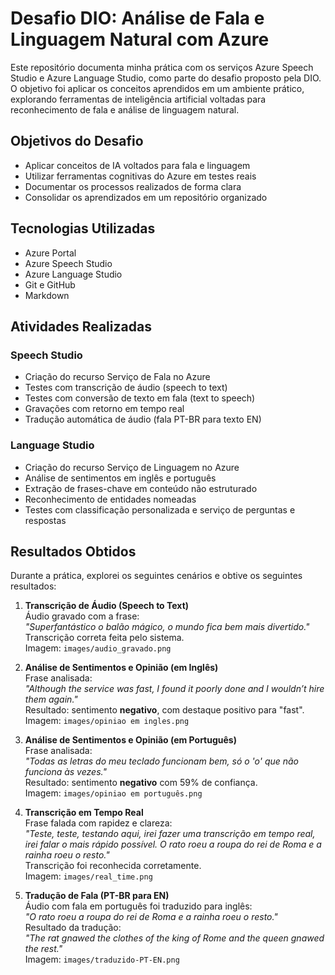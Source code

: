 # Desafio DIO: Análise de Fala e Linguagem Natural com Azure

Este repositório documenta minha prática com os serviços Azure Speech Studio e Azure Language Studio, como parte do desafio proposto pela DIO. O objetivo foi aplicar os conceitos aprendidos em um ambiente prático, explorando ferramentas de inteligência artificial voltadas para reconhecimento de fala e análise de linguagem natural.

## Objetivos do Desafio

- Aplicar conceitos de IA voltados para fala e linguagem
- Utilizar ferramentas cognitivas do Azure em testes reais
- Documentar os processos realizados de forma clara
- Consolidar os aprendizados em um repositório organizado

## Tecnologias Utilizadas

- Azure Portal
- Azure Speech Studio
- Azure Language Studio
- Git e GitHub
- Markdown

## Atividades Realizadas

### Speech Studio

- Criação do recurso Serviço de Fala no Azure
- Testes com transcrição de áudio (speech to text)
- Testes com conversão de texto em fala (text to speech)
- Gravações com retorno em tempo real
- Tradução automática de áudio (fala PT-BR para texto EN)

### Language Studio

- Criação do recurso Serviço de Linguagem no Azure
- Análise de sentimentos em inglês e português
- Extração de frases-chave em conteúdo não estruturado
- Reconhecimento de entidades nomeadas
- Testes com classificação personalizada e serviço de perguntas e respostas

## Resultados Obtidos

Durante a prática, explorei os seguintes cenários e obtive os seguintes resultados:

1. **Transcrição de Áudio (Speech to Text)**  
   Áudio gravado com a frase:  
   _"Superfantástico o balão mágico, o mundo fica bem mais divertido."_  
   Transcrição correta feita pelo sistema.  
   Imagem: `images/audio_gravado.png`

2. **Análise de Sentimentos e Opinião (em Inglês)**  
   Frase analisada:  
   _"Although the service was fast, I found it poorly done and I wouldn’t hire them again."_  
   Resultado: sentimento **negativo**, com destaque positivo para "fast".  
   Imagem: `images/opiniao em ingles.png`

3. **Análise de Sentimentos e Opinião (em Português)**  
   Frase analisada:  
   _"Todas as letras do meu teclado funcionam bem, só o 'o' que não funciona às vezes."_  
   Resultado: sentimento **negativo** com 59% de confiança.  
   Imagem: `images/opiniao em português.png`

4. **Transcrição em Tempo Real**  
   Frase falada com rapidez e clareza:  
   _"Teste, teste, testando aqui, irei fazer uma transcrição em tempo real, irei falar o mais rápido possível. O rato roeu a roupa do rei de Roma e a rainha roeu o resto."_  
   Transcrição foi reconhecida corretamente.  
   Imagem: `images/real_time.png`

5. **Tradução de Fala (PT-BR para EN)**  
   Áudio com fala em português foi traduzido para inglês:  
   _"O rato roeu a roupa do rei de Roma e a rainha roeu o resto."_  
   Resultado da tradução:  
   _"The rat gnawed the clothes of the king of Rome and the queen gnawed the rest."_  
   Imagem: `images/traduzido-PT-EN.png`